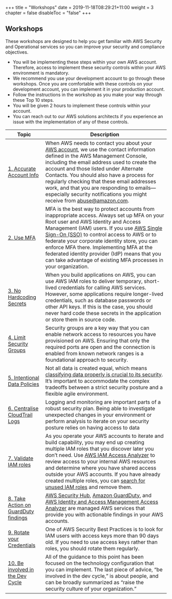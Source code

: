 +++
title = "Workshops"
date = 2019-11-18T08:29:21+11:00
weight = 3
chapter = false
disableToc = "false"
+++

## Workshops

These workshops are designed to help you get familiar with AWS Security and Operational services so you can improve your security and compliance objectives. 

* You will be implementing these steps within your own AWS account. Therefore, access to implement these security controls within your AWS environment is mandatory.
* We recommend you use your development account to go through these workshops. Once you are comfortable with these controls on your development account, you can implement it in your production account.
* Follow the instructions in the workshop as you make your way through these Top 10 steps. 
* You will be given 2 hours to implement these controls within your account. 
* You can reach out to our AWS solutions architects if you experience an issue with the implementation of any of these controls. 

| Topic | Description |
|-----------|---------|
|[1. Accurate Account Info](/workshops/module1) | When AWS needs to contact you about your [AWS account](https://aws.amazon.com/answers/security/aws-secure-account-setup/), we use the contact information defined in the AWS Management Console, including the email address used to create the account and those listed under Alternate Contacts. You should also have a process for regularly checking that these email addresses work, and that you are responding to emails—especially security notifications you might receive from abuse@amazon.com.
|[2. Use MFA](/workshops/module2)| MFA is the best way to protect accounts from inappropriate access. Always set up MFA on your Root user and AWS Identity and Access Management (IAM) users. If you use [AWS Single Sign-On (SSO)](https://aws.amazon.com/single-sign-on/) to control access to AWS or to federate your corporate identity store, you can enforce MFA there. Implementing MFA at the federated identity provider (IdP) means that you can take advantage of existing MFA processes in your organization. 
|[3. No Hardcoding Secrets](/workshops/module3)| When you build applications on AWS, you can use AWS IAM roles to deliver temporary, short-lived credentials for calling AWS services. However, some applications require longer-lived credentials, such as database passwords or other API keys. If this is the case, you should never hard code these secrets in the application or store them in source code.
|[4. Limit Security Groups](/workshops/module4)| Security groups are a key way that you can enable network access to resources you have provisioned on AWS. Ensuring that only the required ports are open and the connection is enabled from known network ranges is a foundational approach to security.
|[5. Intentional Data Policies](/workshops/module5)| Not all data is created equal, which means [classifying data properly is crucial to its security](https://aws.amazon.com/blogs/database/best-practices-for-securing-sensitive-data-in-aws-data-stores/). It’s important to accommodate the complex tradeoffs between a strict security posture and a flexible agile environment. 
|[6. Centralise CloudTrail Logs](/workshops/module6)| Logging and monitoring are important parts of a robust security plan. Being able to investigate unexpected changes in your environment or perform analysis to iterate on your security posture relies on having access to data
|[7. Validate IAM roles](/workshops/module7)| As you operate your AWS accounts to iterate and build capability, you may end up creating multiple IAM roles that you discover later you don’t need. Use [AWS IAM Access Analyzer](https://aws.amazon.com/iam/features/analyze-access/) to review access to your internal AWS resources and determine where you have shared access outside your AWS accounts. If you have already created multiple roles, you can [search for unused IAM roles](https://aws.amazon.com/blogs/security/continuously-monitor-unused-iam-roles-aws-config/) and remove them.
|[8. Take Action on GuardDuty findings](/workshops/module8)| [AWS Security Hub](https://docs.aws.amazon.com/securityhub/latest/userguide/what-is-securityhub.html), [Amazon GuardDuty](https://aws.amazon.com/guardduty/), and [AWS Identity and Access Management Access Analyzer](https://aws.amazon.com/iam/features/analyze-access/) are managed AWS services that provide you with actionable findings in your AWS accounts. 
|[9. Rotate your Credentials](/workshops/module9)| One of AWS Security Best Practices is to look for IAM users with access keys more than 90 days old. If you need to use access keys rather than roles, you should rotate them regularly.
|[10. Be involved in the Dev Cycle](/workshops/module10)| All of the guidance to this point has been focused on the technology configuration that you can implement. The last piece of advice, “be involved in the dev cycle,” is about people, and can be broadly summarized as “raise the security culture of your organization.” 
